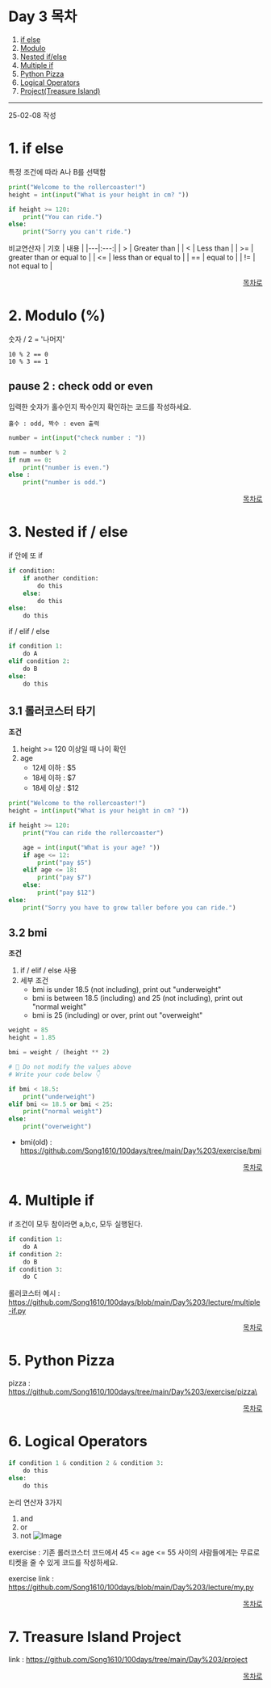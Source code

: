 # Day 3 목차
1. [if else](#1-if-else)
2. [Modulo](#2-modulo-)
3. [Nested if/else](#3-nested-if--else)
4. [Multiple if](#4-multiple-if)
5. [Python Pizza](#5-python-pizza)
6. [Logical Operators](#6-logical-operators)
7. [Project(Treasure Island)](#7-treasure-island-project)

---

25-02-08 작성

# 1. if else
특정 조건에 따라 A나 B를 선택함
```py
print("Welcome to the rollercoaster!")
height = int(input("What is your height in cm? "))

if height >= 120:
    print("You can ride.")
else:
    print("Sorry you can't ride.")
```

비교연산자
| 기호 | 내용 |
|---|:---:|
| > | Greater than |
| < | Less than |
| >= | greater than or equal to |
| <= | less than or equal to |
| == | equal to |
| != | not equal to |

<div align="right">

[목차로](#day-3-목차)
</div>


# 2. Modulo (%)
숫자 / 2 = '나머지'
```
10 % 2 == 0
10 % 3 == 1
```

## pause 2 : check odd or even
입력한 숫자가 홀수인지 짝수인지 확인하는 코드를 작성하세요.

`홀수 : odd, 짝수 : even 출력`

```py
number = int(input("check number : "))

num = number % 2
if num == 0:
    print("number is even.")
else :
    print("number is odd.")
```

<div align="right">

[목차로](#day-3-목차)
</div>

# 3. Nested if / else
if 안에 또 if
```py
if condition:
    if another condition:
        do this
    else:
        do this
else:
    do this
```

if / elif / else
```py
if condition 1:
    do A
elif condition 2:
    do B
else:
    do this
```

## 3.1 롤러코스터 타기
**조건**
1. height >= 120 이상일 때 나이 확인
2. age
    - 12세 이하 : $5
    - 18세 이하 : $7
    - 18세 이상 : $12

```py
print("Welcome to the rollercoaster!")
height = int(input("What is your height in cm? "))

if height >= 120:
    print("You can ride the rollercoaster")

    age = int(input("What is your age? "))
    if age <= 12:
        print("pay $5")
    elif age <= 18:
        print("pay $7")
    else:
        print("pay $12")
else:
    print("Sorry you have to grow taller before you can ride.")
```

## 3.2 bmi
**조건**
1. if / elif / else 사용
2. 세부 조건
    - bmi is under 18.5 (not including), print out "underweight"
    - bmi is between 18.5 (including) and 25 (not including), print out "normal weight"
    - bmi is 25 (including) or over, print out "overweight"

```py
weight = 85
height = 1.85

bmi = weight / (height ** 2)

# 🚨 Do not modify the values above
# Write your code below 👇

if bmi < 18.5:
    print("underweight")
elif bmi <= 18.5 or bmi < 25:
    print("normal weight")
else:
    print("overweight")
```
* bmi(old) : https://github.com/Song1610/100days/tree/main/Day%203/exercise/bmi

<div align="right">

[목차로](#day-3-목차)
</div>


# 4. Multiple if
if 조건이 모두 참이라면 a,b,c, 모두 실행된다.
```py
if condition 1:
    do A
if condition 2:
    do B
if condition 3:
    do C
```

롤러코스터 예시 : https://github.com/Song1610/100days/blob/main/Day%203/lecture/multiple-if.py

<div align="right">

[목차로](#day-3-목차)
</div>


# 5. Python Pizza
pizza : https://github.com/Song1610/100days/tree/main/Day%203/exercise/pizza\

<div align="right">

[목차로](#day-3-목차)
</div>

# 6. Logical Operators
```py
if condition 1 & condition 2 & condition 3:
    do this
else:
    do this
```
논리 연산자 3가지
1. and
2. or
3. not
![Image](https://github.com/user-attachments/assets/de699711-19c6-47bb-80bb-32acfdfec166)

exercise : 기존 롤러코스터 코드에서 45 <= age <= 55 사이의 사람들에게는 무료로 티켓을 줄 수 있게 코드를 작성하세요.

exercise link : https://github.com/Song1610/100days/blob/main/Day%203/lecture/my.py

<div align="right">

[목차로](#day-3-목차)
</div>


# 7. Treasure Island Project
link : https://github.com/Song1610/100days/tree/main/Day%203/project

<div align="right">

[목차로](#day-3-목차)
</div>